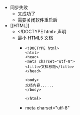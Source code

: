 - 同步失败
	- 又成功了
	- 需要关闭软件重启后
- [[HTML]]
	- \<!DOCTYPE html> 声明
	- 最小 HTML5 文档
		- ```
		  <!DOCTYPE html>
		  <html>
		  <head>
		  <meta charset="utf-8">
		  <title>文档标题</title>
		  </head>
		   
		  <body>
		  文档内容......
		  </body>
		   
		  </html>
		  ```
		- meta charset="utf-8"